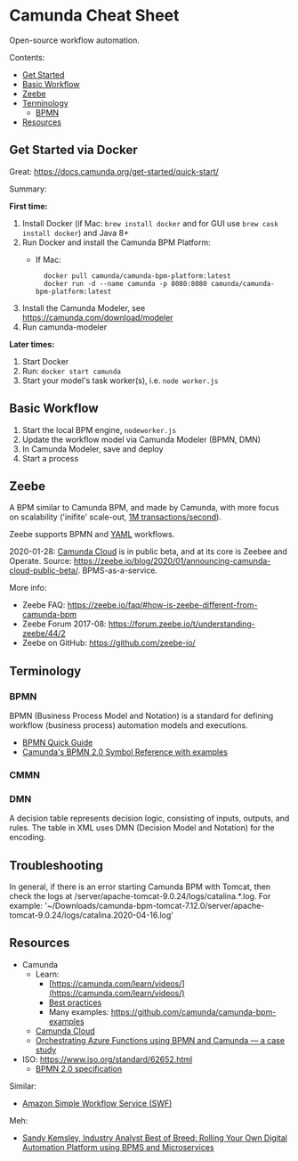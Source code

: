 # Camunda Cheat Sheet
Open-source workflow automation.

Contents:
- [Get Started](#get-started)
- [Basic Workflow](#basic-workflow)
- [Zeebe](#zeebe)
- [Terminology](#terminology)
    - [BPMN](#bpmn)
- [Resources](#resources)



## Get Started via Docker
Great: https://docs.camunda.org/get-started/quick-start/

Summary:

**First time:**
1. Install Docker (if Mac: `brew install docker` and for GUI use `brew cask install docker`) and Java 8+
1. Run Docker and install the Camunda BPM Platform:
    - If Mac:
    
            docker pull camunda/camunda-bpm-platform:latest
            docker run -d --name camunda -p 8080:8080 camunda/camunda-bpm-platform:latest

1. Install the Camunda Modeler, see https://camunda.com/download/modeler
1. Run camunda-modeler


**Later times:**
1. Start Docker
1. Run: `docker start camunda`
1. Start your model's task worker(s), i.e. `node worker.js`



## Basic Workflow
1. Start the local BPM engine, `nodeworker.js`
1. Update the workflow model via Camunda Modeler (BPMN, DMN)
1. In Camunda Modeler, save and deploy
1. Start a process



## Zeebe
A BPM similar to Camunda BPM, and made by Camunda, with more focus on scalability ('inifite' scale-out, [1M transactions/second](https://zeebe.io/blog/2018/06/benchmarking-zeebe-horizontal-scaling/)).

Zeebe supports BPMN and [YAML](https://docs.zeebe.io/yaml-workflows/index.html) workflows.

2020-01-28: [Camunda Cloud](https://camunda.com/products/cloud/) is in public beta, and at its core is Zeebee and Operate. Source: https://zeebe.io/blog/2020/01/announcing-camunda-cloud-public-beta/. BPMS-as-a-service.

More info:
- Zeebe FAQ: https://zeebe.io/faq/#how-is-zeebe-different-from-camunda-bpm
- Zeebe Forum 2017-08: https://forum.zeebe.io/t/understanding-zeebe/44/2
- Zeebe on GitHub: https://github.com/zeebe-io/



## Terminology

### BPMN
BPMN (Business Process Model and Notation) is a standard for defining workflow (business process) automation models and executions.

- [BPMN Quick Guide](https://www.bpmnquickguide.com/view-bpmn-quick-guide/)
- [Camunda's BPMN 2.0 Symbol Reference with examples](https://camunda.com/bpmn/reference/)

### CMMN

### DMN
A decision table represents decision logic, consisting of inputs, outputs, and rules. The table in XML uses DMN (Decision Model and Notation) for the encoding.



## Troubleshooting
In general, if there is an error starting Camunda BPM with Tomcat, then check the logs at <download-location>/server/apache-tomcat-9.0.24/logs/catalina.*.log. For example: '~/Downloads/camunda-bpm-tomcat-7.12.0/server/apache-tomcat-9.0.24/logs/catalina.2020-04-16.log'



## Resources
- Camunda
    - Learn:
        - [https://camunda.com/learn/videos/](https://camunda.com/learn/videos/)
        - [Best practices](https://camunda.com/best-practices)
        - Many examples: https://github.com/camunda/camunda-bpm-examples
    - [Camunda Cloud](https://camunda.com/products/cloud/)
    - [Orchestrating Azure Functions using BPMN and Camunda — a case study](https://blog.bernd-ruecker.com/orchestrating-azure-functions-using-bpmn-and-camunda-a-case-study-ff71264cfad6)
- ISO: https://www.iso.org/standard/62652.html
    - [BPMN 2.0 specification](https://www.omg.org/spec/BPMN/2.0/)


Similar:
- [Amazon Simple Workflow Service (SWF)](https://aws.amazon.com/swf/)


Meh:
- [Sandy Kemsley, Industry Analyst Best of Breed: Rolling Your Own Digital Automation Platform using BPMS and Microservices](https://www.youtube.com/watch?v=j5RMoBF-kng)
